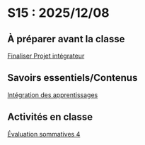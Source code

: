 # S15 : <!-- %: S15 -->2025/12/08<!-- %; -->

## À préparer avant la classe

[Finaliser Projet intégrateur](../../02-activites/04/)

## Savoirs essentiels/Contenus

[Intégration des apprentissages](../../03-savoirs/04/)

## Activités en classe

[Évaluation sommatives 4](../../04-evaluations/sommatives/04/)